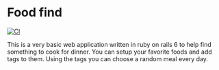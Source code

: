 # Food find

[![CI](https://github.com/felunka/food_find/actions/workflows/cd.yml/badge.svg)](https://github.com/felunka/food_find/actions/workflows/cd.yml)

This is a very basic web application written in ruby on rails 6 to help find something to cook for dinner. You can setup your favorite foods and add tags to them.
Using the tags you can choose a random meal every day.

